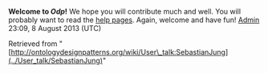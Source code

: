 __Welcome to _Odp_!__ We hope you will contribute much and well. 
You will probably want to read the [help pages](http://ontologydesignpatterns.org/wiki/Help:Contents "Help:Contents"). Again, welcome and have fun! [Admin](../User/ValentinaPresutti "User:ValentinaPresutti") 23:09, 8 August 2013 (UTC)





Retrieved from "[http://ontologydesignpatterns.org/wiki/User\_talk:SebastianJung](../User_talk/SebastianJung)"